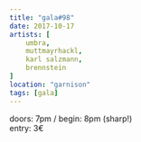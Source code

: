 ```yaml
---
title: "gala#98"
date: 2017-10-17
artists: [
    umbra,
    muttmayrhackl,
    karl salzmann,
    brennstein
]
location: "garnison"
tags: [gala]
---
```

doors: 7pm / begin: 8pm (sharp!)  
entry: 3€

